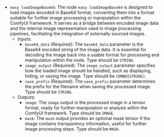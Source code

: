 - `easy loadImageBase64`: The node `easy loadImageBase64` is designed to load images encoded in Base64 format, converting them into a format suitable for further image processing or manipulation within the ComfyUI framework. It serves as a bridge between encoded image data and the internal image representation used in image processing pipelines, facilitating the integration of externally sourced images.
    - Inputs:
        - `base64_data` (Required): The `base64_data` parameter is the Base64 encoded string of the image data. It is essential for decoding the image back into a usable format for processing and manipulation within the node. Type should be `STRING`.
        - `image_output` (Required): The `image_output` parameter specifies how the loaded image should be handled, such as displaying, hiding, or saving the image. Type should be `COMBO[STRING]`.
        - `save_prefix` (Required): The `save_prefix` parameter determines the prefix for the filename when saving the processed image. Type should be `STRING`.
    - Outputs:
        - `image`: The `image` output is the processed image in a tensor format, ready for further manipulation or analysis within the ComfyUI framework. Type should be `IMAGE`.
        - `mask`: The `mask` output provides an optional mask tensor if the image contains transparency information, useful for further image processing steps. Type should be `MASK`.
